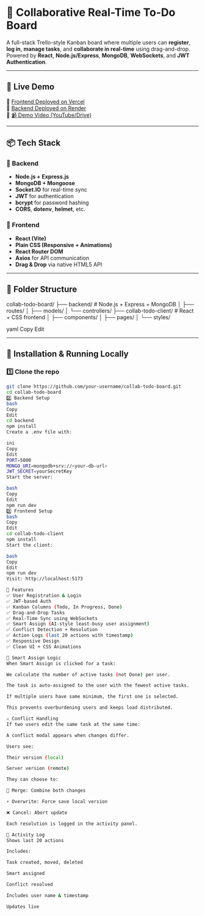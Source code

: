 # 🧠 Collaborative Real-Time To-Do Board

A full-stack Trello-style Kanban board where multiple users can **register**, **log in**, **manage tasks**, and **collaborate in real-time** using drag-and-drop. Powered by **React**, **Node.js/Express**, **MongoDB**, **WebSockets**, and **JWT Authentication**.

---

## 🚀 Live Demo

🔗 [Frontend Deployed on Vercel](https://your-frontend.vercel.app)  
🔗 [Backend Deployed on Render](https://your-backend.onrender.com)  
🔗 [📹 Demo Video (YouTube/Drive)](https://your-demo-link.com)

---

## 📦 Tech Stack

### 🔐 Backend
- **Node.js + Express.js**
- **MongoDB + Mongoose**
- **Socket.IO** for real-time sync
- **JWT** for authentication
- **bcrypt** for password hashing
- **CORS**, **dotenv**, **helmet**, etc.

### 🎨 Frontend
- **React (Vite)**
- **Plain CSS (Responsive + Animations)**
- **React Router DOM**
- **Axios** for API communication
- **Drag & Drop** via native HTML5 API

---

## 📁 Folder Structure

collab-todo-board/
├── backend/ # Node.js + Express + MongoDB
│ ├── routes/
│ ├── models/
│ └── controllers/
├── collab-todo-client/ # React + CSS frontend
│ ├── components/
│ ├── pages/
│ └── styles/

yaml
Copy
Edit

---

## 🔧 Installation & Running Locally

### 1️⃣ Clone the repo

```bash
git clone https://github.com/your-username/collab-todo-board.git
cd collab-todo-board
2️⃣ Backend Setup
bash
Copy
Edit
cd backend
npm install
Create a .env file with:

ini
Copy
Edit
PORT=5000
MONGO_URI=mongodb+srv://<your-db-url>
JWT_SECRET=yourSecretKey
Start the server:

bash
Copy
Edit
npm run dev
3️⃣ Frontend Setup
bash
Copy
Edit
cd collab-todo-client
npm install
Start the client:

bash
Copy
Edit
npm run dev
Visit: http://localhost:5173

🔐 Features
✅ User Registration & Login
✅ JWT-based Auth
✅ Kanban Columns (Todo, In Progress, Done)
✅ Drag-and-Drop Tasks
✅ Real-Time Sync using WebSockets
✅ Smart Assign (AI-style least-busy user assignment)
✅ Conflict Detection + Resolution
✅ Action Logs (last 20 actions with timestamp)
✅ Responsive Design
✅ Clean UI + CSS Animations

🧠 Smart Assign Logic
When Smart Assign is clicked for a task:

We calculate the number of active tasks (not Done) per user.

The task is auto-assigned to the user with the fewest active tasks.

If multiple users have same minimum, the first one is selected.

This prevents overburdening users and keeps load distributed.

⚔️ Conflict Handling
If two users edit the same task at the same time:

A conflict modal appears when changes differ.

Users see:

Their version (local)

Server version (remote)

They can choose to:

🔀 Merge: Combine both changes

⚡ Overwrite: Force save local version

❌ Cancel: Abort update

Each resolution is logged in the activity panel.

📜 Activity Log
Shows last 20 actions

Includes:

Task created, moved, deleted

Smart assigned

Conflict resolved

Includes user name & timestamp

Updates live